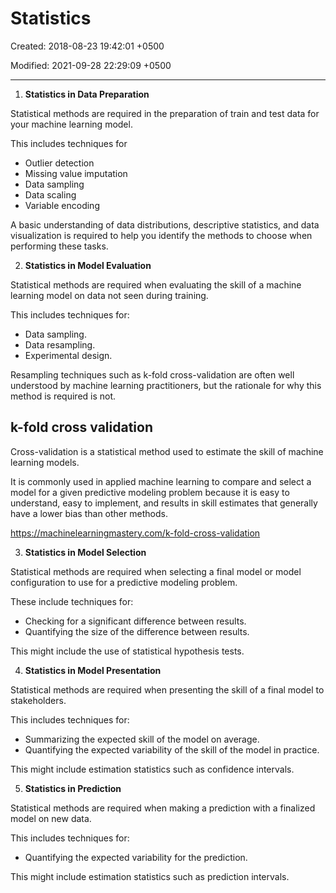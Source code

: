 # Statistics

Created: 2018-08-23 19:42:01 +0500

Modified: 2021-09-28 22:29:09 +0500

---

1. **Statistics in Data Preparation**

Statistical methods are required in the preparation of train and test data for your machine learning model.

This includes techniques for

- Outlier detection
- Missing value imputation
- Data sampling
- Data scaling
- Variable encoding

A basic understanding of data distributions, descriptive statistics, and data visualization is required to help you identify the methods to choose when performing these tasks.

2. **Statistics in Model Evaluation**

Statistical methods are required when evaluating the skill of a machine learning model on data not seen during training.

This includes techniques for:

- Data sampling.
- Data resampling.
- Experimental design.

Resampling techniques such as k-fold cross-validation are often well understood by machine learning practitioners, but the rationale for why this method is required is not.

## k-fold cross validation

Cross-validation is a statistical method used to estimate the skill of machine learning models.

It is commonly used in applied machine learning to compare and select a model for a given predictive modeling problem because it is easy to understand, easy to implement, and results in skill estimates that generally have a lower bias than other methods.

<https://machinelearningmastery.com/k-fold-cross-validation>

3. **Statistics in Model Selection**

Statistical methods are required when selecting a final model or model configuration to use for a predictive modeling problem.

These include techniques for:

- Checking for a significant difference between results.
- Quantifying the size of the difference between results.

This might include the use of statistical hypothesis tests.

4. **Statistics in Model Presentation**

Statistical methods are required when presenting the skill of a final model to stakeholders.

This includes techniques for:

- Summarizing the expected skill of the model on average.
- Quantifying the expected variability of the skill of the model in practice.

This might include estimation statistics such as confidence intervals.

5. **Statistics in Prediction**

Statistical methods are required when making a prediction with a finalized model on new data.

This includes techniques for:

- Quantifying the expected variability for the prediction.

This might include estimation statistics such as prediction intervals.
